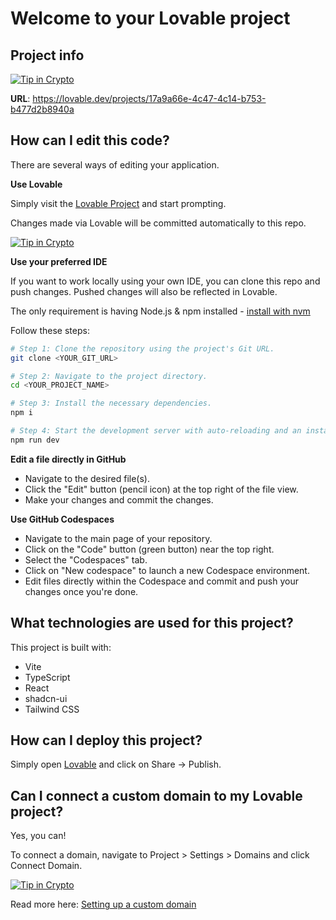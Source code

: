 # Welcome to your Lovable project

## Project info

[![Tip in Crypto](https://tip.md/badge.svg)](https://tip.md/nunofernandes-plight)

**URL**: https://lovable.dev/projects/17a9a66e-4c47-4c14-b753-b477d2b8940a

## How can I edit this code?

There are several ways of editing your application.

**Use Lovable**

Simply visit the [Lovable Project](https://lovable.dev/projects/17a9a66e-4c47-4c14-b753-b477d2b8940a) and start prompting.

Changes made via Lovable will be committed automatically to this repo.


[![Tip in Crypto](https://tip.md/badge.svg)](https://tip.md/nunofernandes-plight)

**Use your preferred IDE**

If you want to work locally using your own IDE, you can clone this repo and push changes. Pushed changes will also be reflected in Lovable.

The only requirement is having Node.js & npm installed - [install with nvm](https://github.com/nvm-sh/nvm#installing-and-updating)

Follow these steps:

```sh
# Step 1: Clone the repository using the project's Git URL.
git clone <YOUR_GIT_URL>

# Step 2: Navigate to the project directory.
cd <YOUR_PROJECT_NAME>

# Step 3: Install the necessary dependencies.
npm i

# Step 4: Start the development server with auto-reloading and an instant preview.
npm run dev
```

**Edit a file directly in GitHub**

- Navigate to the desired file(s).
- Click the "Edit" button (pencil icon) at the top right of the file view.
- Make your changes and commit the changes.

**Use GitHub Codespaces**

- Navigate to the main page of your repository.
- Click on the "Code" button (green button) near the top right.
- Select the "Codespaces" tab.
- Click on "New codespace" to launch a new Codespace environment.
- Edit files directly within the Codespace and commit and push your changes once you're done.

## What technologies are used for this project?

This project is built with:

- Vite
- TypeScript
- React
- shadcn-ui
- Tailwind CSS

## How can I deploy this project?

Simply open [Lovable](https://lovable.dev/projects/17a9a66e-4c47-4c14-b753-b477d2b8940a) and click on Share -> Publish.

## Can I connect a custom domain to my Lovable project?

Yes, you can!

To connect a domain, navigate to Project > Settings > Domains and click Connect Domain.

[![Tip in Crypto](https://tip.md/badge.svg)](https://tip.md/nunofernandes-plight)

Read more here: [Setting up a custom domain](https://docs.lovable.dev/tips-tricks/custom-domain#step-by-step-guide)
